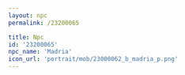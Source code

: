 ```yaml
---
layout: npc
permalink: /23200065

title: Npc
id: '23200065'
npc_name: 'Madria'
icon_url: 'portrait/mob/23000062_b_madria_p.png'
---
```

